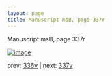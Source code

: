 ```yaml
---
layout: page
title: Manuscript msB, page 337r
---
```


Manuscript msB, page 337r

[![image](http://www.homermultitext.org/iipsrv?OBJ=IIP,1.0&FIF=/project/homer/pyramidal/deepzoom/hmt/vbbifolio/pending/vb_336v_337r.tif&WID=100&CVT=JPEG)](http://www.homermultitext.org/ict2/?urn=urn:cite2:hmt:vbbifolio.pending:vb_336v_337r)

prev:  [336v](../336v) | next:  [337v](../337v)

